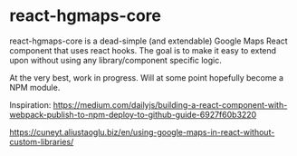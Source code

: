 # react-hgmaps-core
react-hgmaps-core is a dead-simple (and extendable) Google Maps React component that uses react hooks. The goal is to make it easy to extend upon without using any library/component specific logic. 

At the very best, work in progress. Will at some point hopefully become a NPM module.

Inspiration:
https://medium.com/dailyjs/building-a-react-component-with-webpack-publish-to-npm-deploy-to-github-guide-6927f60b3220

https://cuneyt.aliustaoglu.biz/en/using-google-maps-in-react-without-custom-libraries/